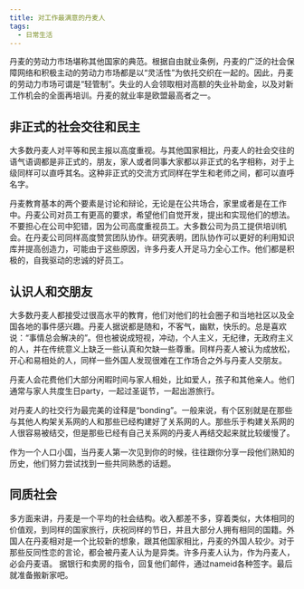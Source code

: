 ```yaml
---
title: 对工作最满意的丹麦人
tags:
  - 日常生活
---
```


丹麦的劳动力市场堪称其他国家的典范。根据自由就业条例，丹麦的广泛的社会保障网络和积极主动的劳动力市场都是以“灵活性”为依托交织在一起的。因此，丹麦的劳动力市场可谓是“轻管制”。失业的人会领取相对高额的失业补助金，以及对新工作机会的全面再培训。丹麦的就业率是欧盟最高者之一。

## 非正式的社会交往和民主
大多数丹麦人对平等和民主报以高度重视。与其他国家相比，丹麦人的社会交往的语气语调都是非正式的，朋友，家人或者同事大家都以非正式的名字相称，对于上级同样可以直呼其名。这种非正式的交流方式同样在学生和老师之间，都可以直呼名字。

丹麦教育基本的两个要素是讨论和辩论，无论是在公共场合，家里或者是在工作中。丹麦公司对员工有更高的要求，希望他们自觉开发，提出和实现他们的想法。不要担心在公司中犯错，因为公司高度重视员工。大多数公司为员工提供培训机会。在丹麦公司同样高度赞赏团队协作。研究表明，团队协作可以更好的利用知识库并提高创造力，可能由于这些原因，许多丹麦人开足马力全心工作。他们都是积极的，自我驱动的忠诚的好员工。

## 认识人和交朋友
大多数丹麦人都接受过很高水平的教育，他们对他们的社会圈子和当地社区以及全国各地的事件感兴趣。丹麦人据说都是随和，不客气，幽默，快乐的。总是喜欢说：“事情总会解决的”。但也被说成短视，冲动，个人主义，无纪律，无政府主义的人，并在传统意义上缺乏一些认真和欠缺一些尊重。同样丹麦人被认为成放松，开心和易相处的人，同样一些外国人发现很难在工作场合之外与丹麦人交朋友。

丹麦人会花费他们大部分闲暇时间与家人相处，比如爱人，孩子和其他亲人。他们通常与家人共度生日party，一起过圣诞节，一起出游旅行。

对丹麦人的社交行为最完美的诠释是“bonding”。一般来说，有个区别就是在那些与其他人构架关系网的人和那些已经构建好了关系网的人。那些乐于构建关系网的人很容易被结交，但是那些已经有自己关系网的丹麦人再结交起来就比较缓慢了。

作为一个人口小国，当丹麦人第一次见到你的时候，往往跟你分享一段他们熟知的历史，他们努力尝试找到一些共同熟悉的话题。

## 同质社会
多方面来讲，丹麦是一个平均的社会结构。收入都差不多，穿着类似，大体相同的价值观，到同样的国家旅行，庆祝同样的节日，并且大部分人拥有相同的国籍。外国人在丹麦相对是一个比较新的想象，跟其他国家相比，丹麦的外国人较少。对于那些反同性恋的言论，都会被丹麦人认为是异类。许多丹麦人认为，作为丹麦人，必会丹麦语。
据银行和卖房的指令，回复他们邮件，通过nameid各种签字。最后就准备搬新家吧。
